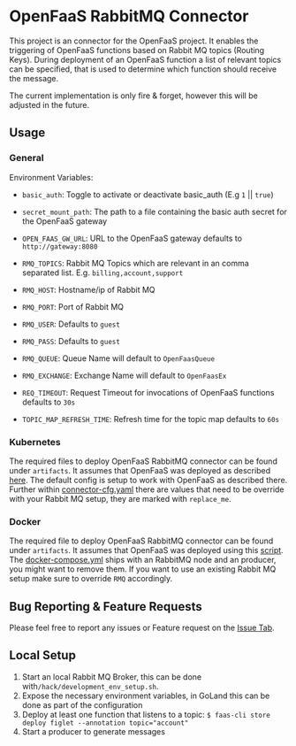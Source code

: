 # OpenFaaS RabbitMQ Connector

This project is an connector for the OpenFaaS project. It enables the triggering of OpenFaaS functions
based on Rabbit MQ topics (Routing Keys). During deployment of an OpenFaaS function a list of relevant 
topics can be specified, that is used to determine which function should receive the message.

The current implementation is only fire & forget, however this will be adjusted in the future.

## Usage

### General
 
Environment Variables:
* `basic_auth`: Toggle to activate or deactivate basic_auth (E.g `1` || `true`) 
* `secret_mount_path`: The path to a file containing the basic auth secret for the OpenFaaS gateway
* `OPEN_FAAS_GW_URL`: URL to the OpenFaaS gateway defaults to `http://gateway:8080`

* `RMQ_TOPICS`: Rabbit MQ Topics which are relevant in an comma separated list. E.g. `billing,account,support`
* `RMQ_HOST`: Hostname/ip of Rabbit MQ 
* `RMQ_PORT`: Port of Rabbit MQ
* `RMQ_USER`: Defaults to `guest`
* `RMQ_PASS`: Defaults to `guest`
* `RMQ_QUEUE`: Queue Name will default to `OpenFaasQueue`
* `RMQ_EXCHANGE`: Exchange Name will default to `OpenFaasEx` 

* `REQ_TIMEOUT`: Request Timeout for invocations of OpenFaaS functions defaults to `30s`
* `TOPIC_MAP_REFRESH_TIME`: Refresh time for the topic map defaults to `60s`

### Kubernetes

The required files to deploy OpenFaaS RabbitMQ connector can be found under `artifacts`. It assumes that OpenFaaS was
deployed as described [here](https://github.com/openfaas/faas-netes/blob/master/yaml/README.md). The default config is
setup to work with OpenFaaS as described there. Further within [connector-cfg.yaml](./artifacts/connector-cfg.yaml) there
are values that need to be override with your Rabbit MQ setup, they are marked with `replace_me`.

### Docker

The required file to deploy OpenFaaS RabbitMQ connector can be found under `artifacts`. It assumes that OpenFaaS was
deployed using this [script](https://github.com/openfaas/faas/blob/master/deploy_stack.sh). The [docker-compose.yml](./artifacts/docker-compose.yml) ships with an 
RabbitMQ node and an producer, you might want to remove them. If you want to use an existing Rabbit MQ setup make sure to
override `RMQ` accordingly.

## Bug Reporting & Feature Requests

Please feel free to report any issues or Feature request on the [Issue Tab](https://github.com/Templum/rabbitmq-connector/issues). 

## Local Setup

1. Start an local Rabbit MQ Broker, this can be done with`/hack/development_env_setup.sh`.
2. Expose the necessary environment variables, in GoLand this can be done as part of the configuration
3. Deploy at least one function that listens to a topic: `$ faas-cli store deploy figlet --annotation topic="account"`
4. Start a producer to generate messages 
